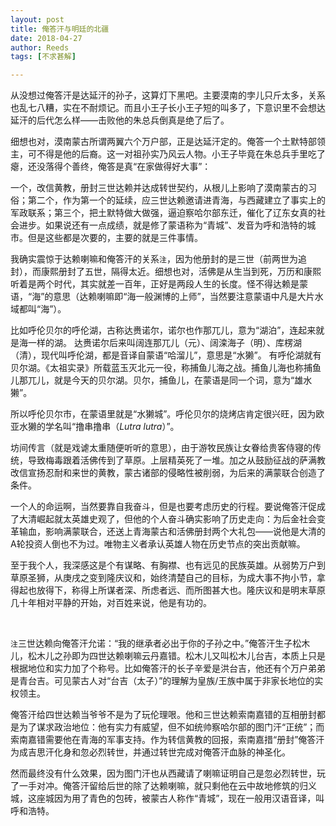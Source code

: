 ```yaml
---
layout: post
title: 俺答汗与明廷的北疆
date: 2018-04-27
author: Reeds
tags: [不求甚解]

---
```


从没想过俺答汗是达延汗的孙子，这算灯下黑吧。主要漠南的孛儿只斤太多，关系也乱七八糟，实在不耐烦记。而且小王子长小王子短的叫多了，下意识里不会想达延汗的后代怎么样——击败他的朱总兵倒真是绝了后了。

细想也对，漠南蒙古所谓两翼六个万户部，正是达延汗定的。俺答一个土默特部领主，可不得是他的后裔。这一对祖孙实乃风云人物。小王子毕竟在朱总兵手里吃了瘪，还没落得个善终，俺答是真“在家做得好大事”：

一个，改信黄教，册封三世达赖并达成转世契约，从根儿上影响了漠南蒙古的习俗；第二个，作为第一个的延续，应三世达赖邀请进青海，与西藏建立了事实上的军政联系；第三个，把土默特做大做强，逼迫察哈尔部东迁，催化了辽东女真的社会进步。如果说还有一点成绩，就是修了蒙语称为“青城”、发音为呼和浩特的城市。但是这些都是次要的，主要的就是三件事情。

我确实震惊于达赖喇嘛和俺答汗的关系`注`，因为他册封的是三世（前两世为追封），而康熙册封了五世，隔得太近。细想也对，活佛是从生当到死，万历和康熙听着是两个时代，其实就差一百年，正好是两段人生的长度。怪不得达赖是蒙语，“海”的意思（达赖喇嘛即“海一般渊博的上师”，当然要注意蒙语中凡是大片水域都叫“海”）。

比如呼伦贝尔的呼伦湖，古称达赉诺尔，诺尔也作那兀儿，意为“湖泊”，连起来就是海一样的湖。 达赉诺尔后来叫阔连那兀儿（元）、阔滦海子（明）、库楞湖（清），现代叫呼伦湖，都是音译自蒙语“哈溜儿”，意思是“水獭”。
 有呼伦湖就有贝尔湖。《太祖实录》所载蓝玉灭北元一役，称捕鱼儿海之战。捕鱼儿海也称捕鱼儿那兀儿，就是今天的贝尔湖。贝尔，捕鱼儿，在蒙语是同一个词，意为“雄水獭”。

所以呼伦贝尔市，在蒙语里就是“水獭城”。呼伦贝尔的烧烤店肯定很兴旺，因为欧亚水獭的学名叫“撸串撸串（*Lutra lutra*）”。

坊间传言（就是戏谑太重随便听听的意思），由于游牧民族让女眷给贵客侍寝的传统，导致梅毒跟着活佛传到了草原。上层精英死了一堆。加之从鼓励征战的萨满教改信宣扬忍耐和来世的黄教，蒙古诸部的侵略性被削弱，为后来的满蒙联合创造了条件。

一个人的命运啊，当然要靠自我奋斗，但是也要考虑历史的行程。要说俺答汗促成了大清崛起就太英雄史观了，但他的个人奋斗确实影响了历史走向：为后金社会变革输血，影响满蒙联合，还送上青海蒙古和活佛册封两个大礼包——说他是大清的A轮投资人倒也不为过。唯物主义者承认英雄人物在历史节点的突出贡献嘛。

至于我个人，我深感这是个有谋略、有胸襟、也有远见的民族英雄。从弱势万户到草原圣狮，从庚戌之变到隆庆议和，始终清楚自己的目标，为成大事不拘小节，拿得起也放得下，称得上所谋者深、所虑者远、而所图甚大也。隆庆议和是明末草原几十年相对平静的开始，对百姓来说，他是有功的。

<br>

`注`三世达赖向俺答汗允诺：“我的继承者必出于你的子孙之中。”俺答汗生子松木儿，松木儿之孙即为四世达赖喇嘛云丹嘉错。松木儿又叫松木儿台吉，本质上只是根据地位和实力加了个称号。比如俺答汗的长子辛爱是洪台吉，他还有个万户弟弟是青台吉。可见蒙古人对“台吉（太子）”的理解为皇族/王族中属于非家长地位的实权领主。

俺答汗给四世达赖当爷爷不是为了玩伦理哏。他和三世达赖索南嘉错的互相册封都是为了谋求政治地位：他有实力有威望，但不如统帅察哈尔部的图门汗“正统”；而索南嘉错需要他在青海的军事支持。作为转信黄教的回报，索南嘉措“册封”俺答汗为成吉思汗化身和忽必烈转世，并通过转世完成对俺答汗血脉的神圣化。

然而最终没有什么效果，因为图门汗也从西藏请了喇嘛证明自己是忽必烈转世，玩了一手对冲。俺答汗留给后世的除了达赖喇嘛，就只剩他在云中故地修筑的归义城，这座城因为用了青色的包砖，被蒙古人称作“青城”，现在一般用汉语音译，叫呼和浩特。
